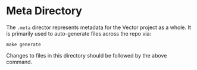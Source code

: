 # Meta Directory

The `.meta` director represents metadata for the Vector project as a whole.
It is primarily used to auto-generate files across the repo via:

    make generate

Changes to files in this directory should be followed by the above command.
